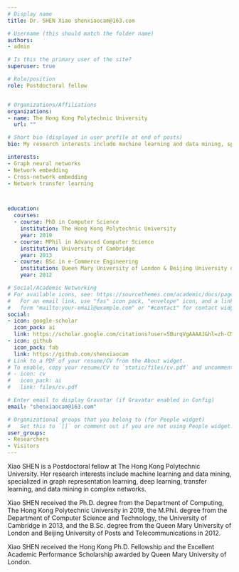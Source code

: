 ```yaml
---
# Display name
title: Dr. SHEN Xiao shenxiaocam@163.com

# Username (this should match the folder name)
authors:
- admin

# Is this the primary user of the site?
superuser: true

# Role/position
role: Postdoctoral fellow


# Organizations/Affiliations
organizations:
- name: The Hong Kong Polytechnic University
  url: ""

# Short bio (displayed in user profile at end of posts)
bio: My research interests include machine learning and data mining, specialized in graph representation learning, deep learning, transfer learning, and data mining in complex networks.

interests:
- Graph neural networks
- Network embedding
- Cross-network embedding
- Network transfer learning



education:
  courses:
  - course: PhD in Computer Science
    institution: The Hong Kong Polytechnic University
    year: 2019
  - course: MPhil in Advanced Computer Science
    institution: University of Cambridge
    year: 2013
  - course: BSc in e-Commerce Engineering
    institution: Queen Mary University of London & Beijing University of Posts and Telecommunications
    year: 2012

# Social/Academic Networking
# For available icons, see: https://sourcethemes.com/academic/docs/page-builder/#icons
#   For an email link, use "fas" icon pack, "envelope" icon, and a link in the
#   form "mailto:your-email@example.com" or "#contact" for contact widget.
social:
- icon: google-scholar
  icon_pack: ai
  link: https://scholar.google.com/citations?user=5BurqVgAAAAJ&hl=zh-CN
- icon: github
  icon_pack: fab
  link: https://github.com/shenxiaocam
# Link to a PDF of your resume/CV from the About widget.
# To enable, copy your resume/CV to `static/files/cv.pdf` and uncomment the lines below.
# - icon: cv
#   icon_pack: ai
#   link: files/cv.pdf

# Enter email to display Gravatar (if Gravatar enabled in Config)
email: "shenxiaocam@163.com"

# Organizational groups that you belong to (for People widget)
#   Set this to `[]` or comment out if you are not using People widget.
user_groups:
- Researchers
- Visitors
---
```


Xiao SHEN is a Postdoctoral fellow at The Hong Kong Polytechnic University. Her research interests include machine learning and data mining, specialized in graph representation learning, deep learning, transfer learning, and data mining in complex networks.

Xiao SHEN received the Ph.D. degree from the Department of Computing, The Hong Kong Polytechnic University in 2019, the M.Phil. degree from the Department of Computer Science and Technology, the University of Cambridge in 2013, and the B.Sc. degree from the Queen Mary University of London and Beijing University of Posts and Telecommunications in 2012. 

Xiao SHEN received the Hong Kong Ph.D. Fellowship and the Excellent Academic Performance Scholarship awarded by Queen Mary University of London.
